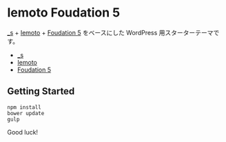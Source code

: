 Iemoto Foudation 5
===

[_s](http://underscores.me/) + [Iemoto](https://github.com/megumiteam/iemoto) + [Foudation 5](http://foundation.zurb.com/) をベースにした WordPress 用スターターテーマです。

* [_s](http://underscores.me/)
* [Iemoto](https://github.com/megumiteam/iemoto)
* [Foudation 5](http://foundation.zurb.com/)

Getting Started
---------------
```
npm install
bower update
gulp
```

Good luck!
